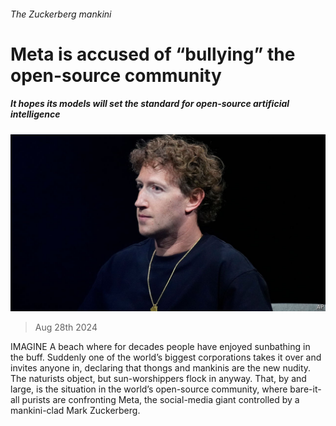 ###### The Zuckerberg mankini

# Meta is accused of “bullying” the open-source community 

##### It hopes its models will set the standard for open-source artificial intelligence 

![image](images/20240831_WBP502.jpg) 

> Aug 28th 2024 

IMAGINE A beach where for decades people have enjoyed sunbathing in the buff. Suddenly one of the world’s biggest corporations takes it over and invites anyone in, declaring that thongs and mankinis are the new nudity. The naturists object, but sun-worshippers flock in anyway. That, by and large, is the situation in the world’s open-source community, where bare-it-all purists are confronting Meta, the social-media giant controlled by a mankini-clad Mark Zuckerberg.

